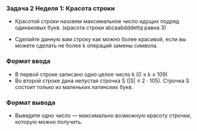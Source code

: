 ### Задача 2 Неделя 1: Красота строки

* Красотой строки назовем максимальное число идущих подряд одинаковых букв. (красота строки abcaabdddettq равна 3)

* Сделайте данную вам строку как можно более красивой, если вы можете сделать не более k операций замены символа.

### Формат ввода
* В первой строке записано одно целое число k (0 ≤ k ≤ 109)
* Во второй строке дана непустая строчка S (|S| ≤ 2 ⋅ 105). Строчка S состоит только из маленьких латинских букв.

### Формат вывода
* Выведите одно число — максимально возможную красоту строчки, которую можно получить.